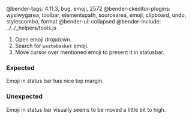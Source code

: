 @bender-tags: 4.11.3, bug, emoji, 2572
@bender-ckeditor-plugins: wysiwygarea, toolbar, elementspath, sourcearea, emoji, clipboard, undo, stylescombo, format
@bender-ui: collapsed
@bender-include: ../../_helpers/tools.js

1. Open emoji dropdown.
2. Search for `wastebasket` emoji.
3. Move cursor over mentioned emoji to present it in statusbar.
### Expected
Emoji in status bar has nice top margin.
### Unexpected
Emoji in status bar visually seems to be moved a little bit to high.
